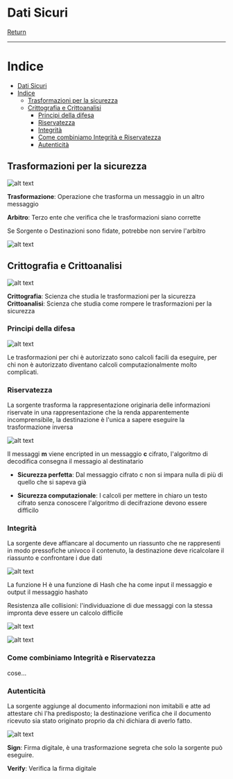 # Dati Sicuri

[Return](../../README.md)

---

# Indice

- [Dati Sicuri](#dati-sicuri)
- [Indice](#indice)
  - [Trasformazioni per la sicurezza](#trasformazioni-per-la-sicurezza)
  - [Crittografia e Crittoanalisi](#crittografia-e-crittoanalisi)
    - [Principi della difesa](#principi-della-difesa)
    - [Riservatezza](#riservatezza)
    - [Integrità](#integrità)
    - [Come combiniamo Integrità e Riservatezza](#come-combiniamo-integrità-e-riservatezza)
    - [Autenticità](#autenticità)


## Trasformazioni per la sicurezza

![alt text](image.png)

**Trasformazione**: Operazione che trasforma un messaggio in un altro messaggio

**Arbitro**: Terzo ente che verifica che le trasformazioni siano corrette

Se Sorgente o Destinazioni sono fidate, potrebbe non servire l'arbitro

![alt text](image-1.png)

## Crittografia e Crittoanalisi

![alt text](image-2.png)

**Crittografia**: Scienza che studia le trasformazioni per la sicurezza
**Crittoanalisi**: Scienza che studia come rompere le trasformazioni per la sicurezza

### Principi della difesa

![alt text](image-3.png)

Le trasformazioni per chi è autorizzato sono calcoli facili da eseguire, per chi non è autorizzato diventano calcoli computazionalmente molto complicati.

### Riservatezza

La sorgente trasforma la rappresentazione originaria delle informazioni riservate in una rappresentazione che la renda apparentemente incomprensibile, la destinazione è l'unica a sapere eseguire la trasformazione inversa

![alt text](image-4.png)

Il messaggi **m** viene encripted in un messaggio **c** cifrato, l'algoritmo di decodifica consegna il messagio al destinatario

- **Sicurezza perfetta**: Dal messaggio cifrato c non si impara nulla di più di quello che si sapeva già

- **Sicurezza computazionale**: I calcoli per mettere in chiaro un testo cifrato senza conoscere l'algoritmo di decifrazione devono essere difficilo

### Integrità

La sorgente deve affiancare al documento un riassunto che ne rappresenti in modo pressofìche univoco il contenuto, la destinazione deve ricalcolare il riassunto e confrontare i due dati

![alt text](image-5.png)

La funzione H è una funzione di Hash che ha come input il messaggio e output il messaggio hashato

Resistenza alle collisioni: l'individuazione di due messaggi con la stessa impronta deve essere un calcolo difficile

![alt text](image-6.png)

![alt text](image-7.png)

### Come combiniamo Integrità e Riservatezza

cose...

### Autenticità

La sorgente aggiunge al documento informazioni non imitabili e atte ad attestare chi l'ha predisposto; la destinazione verifica che il documento ricevuto sia stato originato proprio da chi dichiara di averlo fatto.

![alt text](image-8.png)

**Sign**: Firma digitale, è una trasformazione segreta che solo la sorgente può eseguire.

**Verify**: Verifica la firma digitale